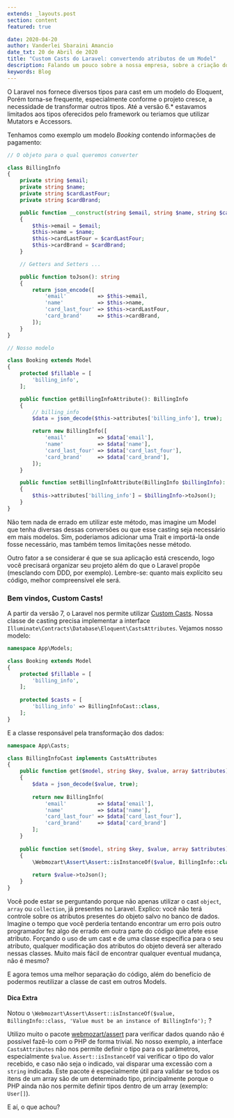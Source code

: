 ```yaml
---
extends: _layouts.post
section: content
featured: true

date: 2020-04-20
author: Vanderlei Sbaraini Amancio
date_txt: 20 de Abril de 2020
title: "Custom Casts do Laravel: convertendo atributos de um Model"
description: Falando um pouco sobre a nossa empresa, sobre a criação do blog e o que esperar dele.
keywords: Blog
---
```


O Laravel nos fornece diversos tipos para cast em um modelo do Eloquent, Porém torna-se frequente, especialmente conforme o projeto cresce, a necessidade de transformar outros tipos. Até a versão 6.* estavamos limitados aos tipos oferecidos pelo framework ou teriamos que utilizar Mutators e Accessors.

Tenhamos como exemplo um modelo _Booking_ contendo informações de pagamento:

```php
// O objeto para o qual queremos converter

class BillingInfo
{
    private string $email;
    private string $name;
    private string $cardLastFour;
    private string $cardBrand;

    public function __construct(string $email, string $name, string $cardLastFour, string $cardBrand)
    {
        $this->email = $email;
        $this->name = $name;
        $this->cardLastFour = $cardLastFour;
        $this->cardBrand = $cardBrand;
    }

    // Getters and Setters ...

    public function toJson(): string
    {
        return json_encode([
            'email'          => $this->email,
            'name'           => $this->name,
            'card_last_four' => $this->cardLastFour,
            'card_brand'     => $this->cardBrand,
        ]);
    }
}
```

```php
// Nosso modelo

class Booking extends Model
{
    protected $fillable = [
        'billing_info',
    ];

    public function getBillingInfoAttribute(): BillingInfo
    {
        // billing_info
        $data = json_decode($this->attributes['billing_info'], true);

        return new BillingInfo([
            'email'          => $data['email'],
            'name'           => $data['name'],
            'card_last_four' => $data['card_last_four'],
            'card_brand'     => $data['card_brand'],
        ]);
    }

    public function setBillingInfoAttribute(BillingInfo $billingInfo): void
    {
        $this->attributes['billing_info'] = $billingInfo->toJson();
    }
}
```

Não tem nada de errado em utilizar este método, mas imagine um Model que tenha diversas dessas conversões ou que esse casting seja necessário em mais modelos. Sim, poderiamos adicionar uma Trait e importá-la onde fosse necessário, mas também temos limitações nesse método.

Outro fator a se considerar é que se sua aplicação está crescendo, logo você precisará organizar seu projeto além do que o Laravel propõe (mesclando com DDD, por exemplo). Lembre-se: quanto mais explícito seu código, melhor compreensível ele será.


### Bem vindos, Custom Casts!

A partir da versão 7, o Laravel nos permite utilizar [Custom Casts](https://laravel.com/docs/7.x/eloquent-mutators#custom-casts). Nossa classe de casting precisa implementar a interface `Illuminate\Contracts\Database\Eloquent\CastsAttributes`. Vejamos nosso modelo:

```php
namespace App\Models;

class Booking extends Model
{
    protected $fillable = [
        'billing_info',
    ];
    
    protected $casts = [
        'billing_info' => BillingInfoCast::class,
    ];
}

```

E a classe responsável pela transformação dos dados:

```php
namespace App\Casts;

class BillingInfoCast implements CastsAttributes
{
    public function get($model, string $key, $value, array $attributes)
    {
        $data = json_decode($value, true);
        
        return new BillingInfo(
            'email'          => $data['email'],
            'name'           => $data['name'],
            'card_last_four' => $data['card_last_four'],
            'card_brand'     => $data['card_brand']
        ];
    }
    
    public function set($model, string $key, $value, array $attributes)
    {
    	\Webmozart\Assert\Assert::isInstanceOf($value, BillingInfo::class, 'Value must be an instance of BillingInfo');
    
        return $value->toJson();
    }
}
```

Você pode estar se perguntando porque não apenas utilizar o cast `object`, `array` ou `collection`, já presentes no Laravel. Explico: você não terá controle sobre os atributos presentes do objeto salvo no banco de dados. Imagine o tempo que você perderia tentando encontrar um erro pois outro programador fez algo de errado em outra parte do código que afete esse atributo. Forçando o uso de um cast e de uma classe específica para o seu atributo, qualquer modificação dos atributos do objeto deverá ser alterado nessas classes. Muito mais fácil de encontrar qualquer eventual mudança, não é mesmo?

E agora temos uma melhor separação do código, além do benefício de podermos reutilizar a classe de cast em outros Models.

#### Dica Extra

Notou o `\Webmozart\Assert\Assert::isInstanceOf($value, BillingInfo::class, 'Value must be an instance of BillingInfo');` ?

Utilizo muito  o pacote [webmozart/assert](https://github.com/webmozart/assert) para verificar dados quando não é possível fazê-lo com o PHP de forma trivial. No nosso exemplo,  a interface `CastsAttributes` não nos permite definir o tipo para os parâmetros, especialmente `$value`. `Assert::isInstanceOf` vai verificar o tipo do valor recebido, e caso não seja o indicado, vai disparar uma excessão com a `string` indicada. Este pacote é especialmente útil para validar se todos os itens de um array são de um determinado tipo, principalmente porque o PHP ainda não nos permite definir tipos dentro de um array (exemplo: `User[]`).


E aí, o que achou?